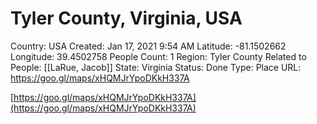 # Tyler County, Virginia, USA

Country: USA
Created: Jan 17, 2021 9:54 AM
Latitude: -81.1502662
Longitude: 39.4502758
People Count: 1
Region: Tyler County
Related to People: [[LaRue, Jacob]]
State: Virginia
Status: Done
Type: Place
URL: https://goo.gl/maps/xHQMJrYpoDKkH337A

[https://goo.gl/maps/xHQMJrYpoDKkH337A](https://goo.gl/maps/xHQMJrYpoDKkH337A)